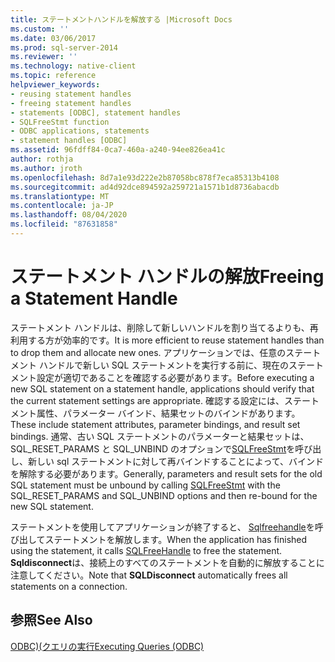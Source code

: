 ```yaml
---
title: ステートメントハンドルを解放する |Microsoft Docs
ms.custom: ''
ms.date: 03/06/2017
ms.prod: sql-server-2014
ms.reviewer: ''
ms.technology: native-client
ms.topic: reference
helpviewer_keywords:
- reusing statement handles
- freeing statement handles
- statements [ODBC], statement handles
- SQLFreeStmt function
- ODBC applications, statements
- statement handles [ODBC]
ms.assetid: 96fdff84-0ca7-460a-a240-94ee826ea41c
author: rothja
ms.author: jroth
ms.openlocfilehash: 8d7a1e93d222e2b87058bc878f7eca85313b4108
ms.sourcegitcommit: ad4d92dce894592a259721a1571b1d8736abacdb
ms.translationtype: MT
ms.contentlocale: ja-JP
ms.lasthandoff: 08/04/2020
ms.locfileid: "87631858"
---
```

# <a name="freeing-a-statement-handle"></a><span data-ttu-id="543a3-102">ステートメント ハンドルの解放</span><span class="sxs-lookup"><span data-stu-id="543a3-102">Freeing a Statement Handle</span></span>
  <span data-ttu-id="543a3-103">ステートメント ハンドルは、削除して新しいハンドルを割り当てるよりも、再利用する方が効率的です。</span><span class="sxs-lookup"><span data-stu-id="543a3-103">It is more efficient to reuse statement handles than to drop them and allocate new ones.</span></span> <span data-ttu-id="543a3-104">アプリケーションでは、任意のステートメント ハンドルで新しい SQL ステートメントを実行する前に、現在のステートメント設定が適切であることを確認する必要があります。</span><span class="sxs-lookup"><span data-stu-id="543a3-104">Before executing a new SQL statement on a statement handle, applications should verify that the current statement settings are appropriate.</span></span> <span data-ttu-id="543a3-105">確認する設定には、ステートメント属性、パラメーター バインド、結果セットのバインドがあります。</span><span class="sxs-lookup"><span data-stu-id="543a3-105">These include statement attributes, parameter bindings, and result set bindings.</span></span> <span data-ttu-id="543a3-106">通常、古い SQL ステートメントのパラメーターと結果セットは、SQL_RESET_PARAMS と SQL_UNBIND のオプションで[SQLFreeStmt](../native-client-odbc-api/sqlfreestmt.md)を呼び出し、新しい sql ステートメントに対して再バインドすることによって、バインドを解除する必要があります。</span><span class="sxs-lookup"><span data-stu-id="543a3-106">Generally, parameters and result sets for the old SQL statement must be unbound by calling [SQLFreeStmt](../native-client-odbc-api/sqlfreestmt.md) with the SQL_RESET_PARAMS and SQL_UNBIND options and then re-bound for the new SQL statement.</span></span>  
  
 <span data-ttu-id="543a3-107">ステートメントを使用してアプリケーションが終了すると、 [Sqlfreehandle](../native-client-odbc-api/sqlfreehandle.md)を呼び出してステートメントを解放します。</span><span class="sxs-lookup"><span data-stu-id="543a3-107">When the application has finished using the statement, it calls [SQLFreeHandle](../native-client-odbc-api/sqlfreehandle.md) to free the statement.</span></span> <span data-ttu-id="543a3-108">**Sqldisconnect**は、接続上のすべてのステートメントを自動的に解放することに注意してください。</span><span class="sxs-lookup"><span data-stu-id="543a3-108">Note that **SQLDisconnect** automatically frees all statements on a connection.</span></span>  
  
## <a name="see-also"></a><span data-ttu-id="543a3-109">参照</span><span class="sxs-lookup"><span data-stu-id="543a3-109">See Also</span></span>  
 [<span data-ttu-id="543a3-110">ODBC&#41;&#40;クエリの実行</span><span class="sxs-lookup"><span data-stu-id="543a3-110">Executing Queries &#40;ODBC&#41;</span></span>](executing-queries-odbc.md)  
  
  
